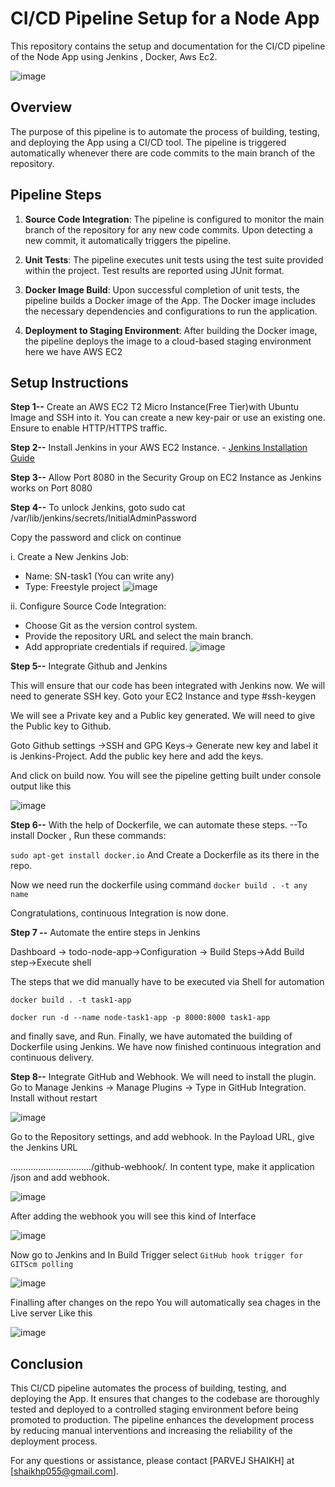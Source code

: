 # CI/CD Pipeline Setup for a Node App

This repository contains the setup and documentation for the CI/CD pipeline of the Node App using Jenkins , Docker, Aws Ec2.

![image](https://github.com/Parvej2001/SNassignment/assets/86014533/78809f2b-6613-4847-8a68-1e1a64cc094b)

## Overview

The purpose of this pipeline is to automate the process of building, testing, and deploying the App using a CI/CD tool. The pipeline is triggered automatically whenever there are code commits to the main branch of the repository.
## Pipeline Steps

1. **Source Code Integration**: The pipeline is configured to monitor the main branch of the repository for any new code commits. Upon detecting a new commit, it automatically triggers the pipeline.

2. **Unit Tests**: The pipeline executes unit tests using the test suite provided within the project. Test results are reported using JUnit format.

3. **Docker Image Build**: Upon successful completion of unit tests, the pipeline builds a Docker image of the App. The Docker image includes the necessary dependencies and configurations to run the application.

4. **Deployment to Staging Environment**: After building the Docker image, the pipeline deploys the image to a cloud-based staging environment here we have AWS EC2 

## Setup Instructions

**Step 1--** Create an AWS EC2 T2 Micro Instance(Free Tier)with Ubuntu Image and SSH into it. You can create a new key-pair or use an existing one. Ensure to enable HTTP/HTTPS traffic.

**Step 2--** Install Jenkins in your AWS EC2 Instance.
        - [Jenkins Installation Guide](https://jenkins.io/doc/book/installing/)
        
**Step 3--** Allow Port 8080 in the Security Group on EC2 Instance as Jenkins works on Port 8080

**Step 4--** To unlock Jenkins, goto sudo cat /var/lib/jenkins/secrets/InitialAdminPassword

Copy the password and click on continue

i. Create a New Jenkins Job:
   - Name: SN-task1 (You can write any)
   - Type: Freestyle project
![image](https://github.com/Parvej2001/SNassignment/assets/86014533/7df77f62-d248-4ee0-ab9a-e51f69fedf5c)

ii. Configure Source Code Integration:
   - Choose Git as the version control system.
   - Provide the repository URL and select the main branch.
   - Add appropriate credentials if required.
![image](https://github.com/Parvej2001/SNassignment/assets/86014533/ae8c3b1b-958b-4c73-8afc-b6b737a0cea3)

**Step 5--** Integrate Github and Jenkins

This will ensure that our code has been integrated with Jenkins now.
We will need to generate SSH key. Goto your EC2 Instance and type #ssh-keygen

We will see a Private key and a Public key generated. We will need to give the Public key to Github.

Goto Github settings ->SSH and GPG Keys-> Generate new key and label it is Jenkins-Project. Add the public key here and add the keys.

And click on build now. You will see the pipeline getting built under console output like this

![image](https://github.com/Parvej2001/SNassignment/assets/86014533/5494aab5-a0fd-498d-b4a0-39a800c41349)

**Step 6--** With the help of Dockerfile, we can automate these steps.
--To install Docker , Run these commands:

`sudo apt-get install docker.io` And Create a Dockerfile as its there in the repo.

Now we need run the dockerfile using command ` docker build . -t any name `
      
Congratulations, continuous Integration is now done.

**Step 7 --** Automate the entire steps in Jenkins

Dashboard -> todo-node-app->Configuration -> Build Steps->Add Build step->Execute shell

The steps that we did manually have to be executed via Shell for automation

`docker build . -t task1-app`

`docker run -d --name node-task1-app -p 8000:8000 task1-app`

and finally save, and Run. Finally, we have automated the building of Dockerfile using Jenkins. We have now finished continuous integration and continuous delivery.

**Step 8--** Integrate GitHub and Webhook. We will need to install the plugin. Go to Manage Jenkins → Manage Plugins → Type in GitHub Integration. Install without restart

![image](https://github.com/Parvej2001/SNassignment/assets/86014533/2aa7d75f-8965-465f-97f3-8a6ecf33de7a)

Go to the Repository settings, and add webhook. In the Payload URL, give the Jenkins URL

…………………………../github-webhook/. In content type, make it application /json and add webhook.

![image](https://github.com/Parvej2001/SNassignment/assets/86014533/e06ec009-59fe-4c22-a75f-838903ded3c0)

After adding the webhook you will see this kind of Interface 

![image](https://github.com/Parvej2001/SNassignment/assets/86014533/4fe2f95c-2f1f-464f-8070-2842612dcac2)

Now go to Jenkins and In Build Trigger select `GitHub hook trigger for GITScm polling` 

![image](https://github.com/Parvej2001/SNassignment/assets/86014533/a80ce99d-b4ad-4a26-ad22-d22347b7e292)

Finalling after changes on the repo You will automatically sea chages in the Live server Like this

![image](https://github.com/Parvej2001/SNassignment/assets/86014533/374a2008-f59f-4d24-b888-b61bcbd1be08)

## Conclusion

This CI/CD pipeline automates the process of building, testing, and deploying the App. It ensures that changes to the codebase are thoroughly tested and deployed to a controlled staging environment before being promoted to production. The pipeline enhances the development process by reducing manual interventions and increasing the reliability of the deployment process.

For any questions or assistance, please contact [PARVEJ SHAIKH] at [shaikhp055@gmail.com].

